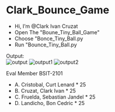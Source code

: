 # Clark_Bounce_Game

- Hi, I’m @Clark Ivan Cruzat
- Open The "Boune_Tiny_Ball_Game"
- Choose "Bonce_Tiny_Ball.py
- Run "Bounce_Tiny_Ball.py

Output:  
![output](https://github.com/ClarkIvanCruzat/Clark_Bounce_Game/assets/153114786/75c47c17-1f32-4eb2-88c1-6c9e030c631d)
![output1](https://github.com/ClarkIvanCruzat/Clark_Bounce_Game/assets/153114786/d2f9cb2c-5e6c-4a65-9095-c9315c5df503)
![output2](https://github.com/ClarkIvanCruzat/Clark_Bounce_Game/assets/153114786/e7fd8ad1-baee-41bc-ac88-e7bb2d8618fa)

Eval Member BSIT-2101
- A. Cristobal, Curt Lenard * 25
- B. Cruzat, Clark Ivan * 25
- C. Fruelda, Sebastian Jandel * 25
- D. Landicho, Bon Cedric * 25
